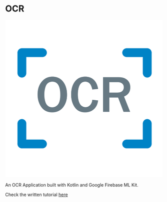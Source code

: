 # OCR
![Image](https://github.com/Ekeminie/OCR/blob/master/ocr.png)


An OCR Application built with Kotlin and Google Firebase ML Kit.

Check the written tutorial [here](https://codesource.io/recognizing-text-in-image-using-firebase-ml-kit-in-a-kotlin-app/)
